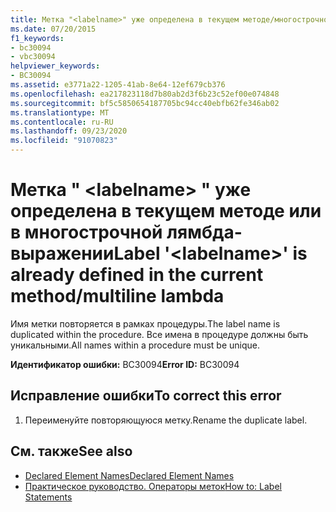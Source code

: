 ```yaml
---
title: Метка "<labelname>" уже определена в текущем методе/многострочной лямбде
ms.date: 07/20/2015
f1_keywords:
- bc30094
- vbc30094
helpviewer_keywords:
- BC30094
ms.assetid: e3771a22-1205-41ab-8e64-12ef679cb376
ms.openlocfilehash: ea217823118d7b80ab2d3f6b23c52ef00e074848
ms.sourcegitcommit: bf5c5850654187705bc94cc40ebfb62fe346ab02
ms.translationtype: MT
ms.contentlocale: ru-RU
ms.lasthandoff: 09/23/2020
ms.locfileid: "91070823"
---
```

# <a name="label-labelname-is-already-defined-in-the-current-methodmultiline-lambda"></a><span data-ttu-id="583bf-102">Метка " \<labelname> " уже определена в текущем методе или в многострочной лямбда-выражении</span><span class="sxs-lookup"><span data-stu-id="583bf-102">Label '\<labelname>' is already defined in the current method/multiline lambda</span></span>

<span data-ttu-id="583bf-103">Имя метки повторяется в рамках процедуры.</span><span class="sxs-lookup"><span data-stu-id="583bf-103">The label name is duplicated within the procedure.</span></span> <span data-ttu-id="583bf-104">Все имена в процедуре должны быть уникальными.</span><span class="sxs-lookup"><span data-stu-id="583bf-104">All names within a procedure must be unique.</span></span>  
  
 <span data-ttu-id="583bf-105">**Идентификатор ошибки:** BC30094</span><span class="sxs-lookup"><span data-stu-id="583bf-105">**Error ID:** BC30094</span></span>  
  
## <a name="to-correct-this-error"></a><span data-ttu-id="583bf-106">Исправление ошибки</span><span class="sxs-lookup"><span data-stu-id="583bf-106">To correct this error</span></span>  
  
1. <span data-ttu-id="583bf-107">Переименуйте повторяющуюся метку.</span><span class="sxs-lookup"><span data-stu-id="583bf-107">Rename the duplicate label.</span></span>  
  
## <a name="see-also"></a><span data-ttu-id="583bf-108">См. также</span><span class="sxs-lookup"><span data-stu-id="583bf-108">See also</span></span>

- [<span data-ttu-id="583bf-109">Declared Element Names</span><span class="sxs-lookup"><span data-stu-id="583bf-109">Declared Element Names</span></span>](../programming-guide/language-features/declared-elements/declared-element-names.md)
- [<span data-ttu-id="583bf-110">Практическое руководство. Операторы меток</span><span class="sxs-lookup"><span data-stu-id="583bf-110">How to: Label Statements</span></span>](../programming-guide/program-structure/how-to-label-statements.md)
